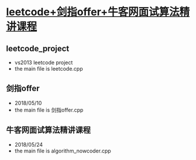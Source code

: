 # [leetcode+剑指offer+牛客网面试算法精讲课程](https://github.com/ranjiewwen/leetcode_project)

## leetcode_project

- vs2013 leetcode project
- the main file is leetcode.cpp

## 剑指offer

- 2018/05/10
- the main file is 剑指offer.cpp

## 牛客网面试算法精讲课程

- 2018/05/24
- the main file is algorithm_nowcoder.cpp
